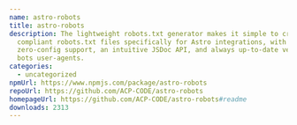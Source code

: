 ```yaml
---
name: astro-robots
title: astro-robots
description: The lightweight robots.txt generator makes it simple to create
  compliant robots.txt files specifically for Astro integrations, with
  zero-config support, an intuitive JSDoc API, and always up-to-date verified
  bots user-agents.
categories:
  - uncategorized
npmUrl: https://www.npmjs.com/package/astro-robots
repoUrl: https://github.com/ACP-CODE/astro-robots
homepageUrl: https://github.com/ACP-CODE/astro-robots#readme
downloads: 2313
---
```

